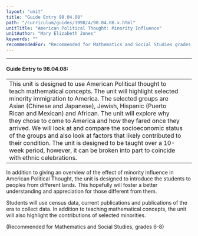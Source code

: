 ```yaml
---
layout: "unit"
title: "Guide Entry 98.04.08"
path: "/curriculum/guides/1998/4/98.04.08.x.html"
unitTitle: "American Political Thought: Minority Influence"
unitAuthor: "Mary Elizabeth Jones"
keywords: ""
recommendedFor: "Recommended for Mathematics and Social Studies grades 6-8"
---
```

<body>
<hr/>
<h4>
Guide Entry to 98.04.08:
</h4>
<table border="0">
<tr>
<td>
This unit is designed to use American Political thought to teach mathematical concepts.  The unit will highlight selected minority immigration to America.  The selected groups are Asian (Chinese and Japanese), Jewish, Hispanic (Puerto Rican and Mexican) and African.  The unit will explore why they chose to come to America and how they fared once they arrived.  We will look at and compare the socioeconomic status of the groups and also look at factors that likely contributed to their condition.  The unit is designed to be taught over a 10-week period, however, it can be broken into part to coincide with ethnic celebrations.
</td>
<td>
</td>
</tr>
</table>
In addition to giving an overview of the effect of minority influence in American Political Thought, the unit is designed to introduce the students to peoples from different lands.  This hopefully will foster a better understanding and appreciation for those different from them.
<p>
Students will use census data, current publications and publications of the era to collect data.  In addition to teaching mathematical concepts, the unit will also highlight the contributions of selected minorities.
</p>
<p>
(Recommended for Mathematics and Social Studies, grades 6-8)
</p>
</body>
